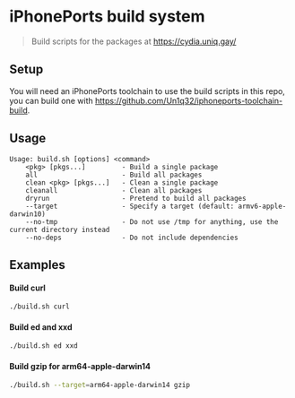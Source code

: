 # iPhonePorts build system

> Build scripts for the packages at https://cydia.uniq.gay/

## Setup

You will need an iPhonePorts toolchain to use the build scripts in this repo, you can build one with https://github.com/Un1q32/iphoneports-toolchain-build.

## Usage

```
Usage: build.sh [options] <command>
    <pkg> [pkgs...]         - Build a single package
    all                     - Build all packages
    clean <pkg> [pkgs...]   - Clean a single package
    cleanall                - Clean all packages
    dryrun                  - Pretend to build all packages
    --target                - Specify a target (default: armv6-apple-darwin10)
    --no-tmp                - Do not use /tmp for anything, use the current directory instead
    --no-deps               - Do not include dependencies
```

## Examples

#### Build curl
```sh
./build.sh curl
```

#### Build ed and xxd
```sh
./build.sh ed xxd
```

#### Build gzip for arm64-apple-darwin14
```sh
./build.sh --target=arm64-apple-darwin14 gzip
```
